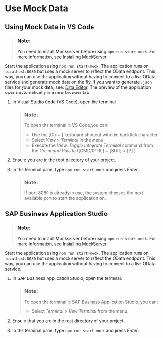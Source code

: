 <!-- loiobda83a4c13414ded887d4255bf95f536 -->

# Use Mock Data



<a name="loiobda83a4c13414ded887d4255bf95f536__section_ymv_ph5_t4b"/>

## Using Mock Data in VS Code

> ### Note:  
> You need to install Mockserver before using `npm run start-mock`. For more information, see [Installing MockServer](installing-mockserver-2538055.md).

Start the application using `npm run start-mock`. The application runs on `localhost:8080` but uses a mock server to reflect the OData endpoint. This way, you can use the application without having to connect to a live OData service and generate mock data on the fly. If you want to generate `.json` files for your mock data, see: [Data Editor](../Project-Functions/data-editor-18e43b5.md). The preview of the application opens automatically in a new browser tab.

1.  In Visual Studio Code \(VS Code\), open the terminal.

    > ### Note:  
    > To open the terminal in VS Code,you can:
    > 
    > -   Use the [Ctrl+\`\] keyboard shortcut with the backtick character.
    > -   Select *View* \> *Terminal* in the menu.
    > -   Execute the *View: Toggle Integrate Terminal* command from the *Command Palette* \([CMD/CTRL\] + [Shift\] + [P\] \) .

2.  Ensure you are in the root directory of your project.
3.  In the terminal pane, type `npm run start-mock` and press *Enter*.

    > ### Note:  
    > If port 8080 is already in use, the system chooses the next available port to start the application on.




<a name="loiobda83a4c13414ded887d4255bf95f536__section_s5v_th5_t4b"/>

## SAP Business Application Studio

> ### Note:  
> You need to install Mockserver before using `npm run start-mock`. For more information, see [Installing MockServer](installing-mockserver-2538055.md).

Start the application using `npm run start-mock`. The application runs on `localhost:8080` but uses a mock server to reflect the OData endpoint. This way, you can use the application without having to connect to a live OData service.

1.  In SAP Business Application Studio, open the terminal.

    > ### Note:  
    > To open the terminal in SAP Business Application Studio, you can:
    > 
    > -   Select *Terminal* \> *New Terminal* from the menu.

2.  Ensure that you are in the root directory of your project.
3.  In the terminal pane, type `npm run start-mock` and press *Enter*.

